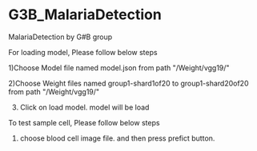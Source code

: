 # G3B_MalariaDetection
MalariaDetection by G#B group


For loading model, Please follow below steps

 1)Choose  Model file named model.json from  path "/Weight/vgg19/"

 2)Choose  Weight files named group1-shard1of20 to group1-shard20of20   from path "/Weight/vgg19/"
 
 3) Click on load model. model will be load
 
 To test sample cell,  Please follow below steps
 
 1) choose blood cell image file. and then press prefict button. 
